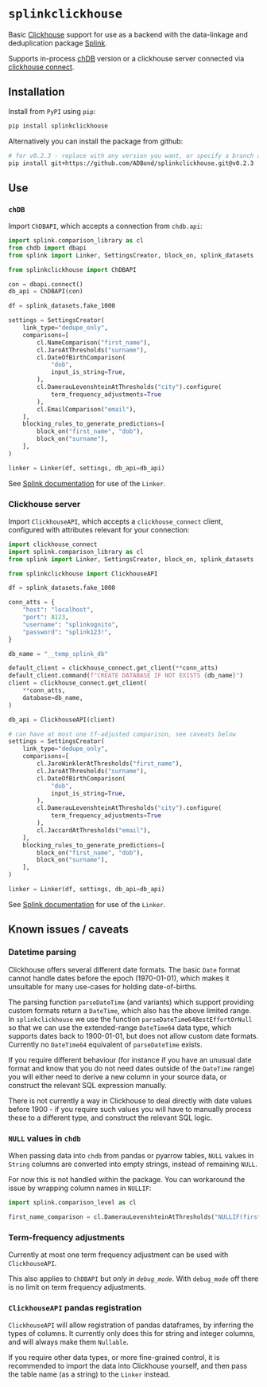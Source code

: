 # `splinkclickhouse`

Basic [Clickhouse](https://clickhouse.com/docs/en/intro) support for use as a backend with the data-linkage and deduplication package [Splink](https://moj-analytical-services.github.io/splink/).

Supports in-process [chDB](https://clickhouse.com/docs/en/chdb) version or a clickhouse server connected via [clickhouse connect](https://clickhouse.com/docs/en/integrations/python).

## Installation

Install from `PyPI` using `pip`:

```sh
pip install splinkclickhouse
```

Alternatively you can install the package from github:

```sh
# for v0.2.3 - replace with any version you want, or specify a branch after '@'
pip install git+https://github.com/ADBond/splinkclickhouse.git@v0.2.3
```

## Use

### `chDB`

Import `ChDBAPI`, which accepts a connection from `chdb.api`:
```python
import splink.comparison_library as cl
from chdb import dbapi
from splink import Linker, SettingsCreator, block_on, splink_datasets

from splinkclickhouse import ChDBAPI

con = dbapi.connect()
db_api = ChDBAPI(con)

df = splink_datasets.fake_1000

settings = SettingsCreator(
    link_type="dedupe_only",
    comparisons=[
        cl.NameComparison("first_name"),
        cl.JaroAtThresholds("surname"),
        cl.DateOfBirthComparison(
            "dob",
            input_is_string=True,
        ),
        cl.DamerauLevenshteinAtThresholds("city").configure(
            term_frequency_adjustments=True
        ),
        cl.EmailComparison("email"),
    ],
    blocking_rules_to_generate_predictions=[
        block_on("first_name", "dob"),
        block_on("surname"),
    ],
)

linker = Linker(df, settings, db_api=db_api)
```

See [Splink documentation](https://moj-analytical-services.github.io/splink/) for use of the `Linker`.

### Clickhouse server

Import `ClickhouseAPI`, which accepts a `clickhouse_connect` client, configured with attributes relevant for your connection:
```python
import clickhouse_connect
import splink.comparison_library as cl
from splink import Linker, SettingsCreator, block_on, splink_datasets

from splinkclickhouse import ClickhouseAPI

df = splink_datasets.fake_1000

conn_atts = {
    "host": "localhost",
    "port": 8123,
    "username": "splinkognito",
    "password": "splink123!",
}

db_name = "__temp_splink_db"

default_client = clickhouse_connect.get_client(**conn_atts)
default_client.command(f"CREATE DATABASE IF NOT EXISTS {db_name}")
client = clickhouse_connect.get_client(
    **conn_atts,
    database=db_name,
)

db_api = ClickhouseAPI(client)

# can have at most one tf-adjusted comparison, see caveats below
settings = SettingsCreator(
    link_type="dedupe_only",
    comparisons=[
        cl.JaroWinklerAtThresholds("first_name"),
        cl.JaroAtThresholds("surname"),
        cl.DateOfBirthComparison(
            "dob",
            input_is_string=True,
        ),
        cl.DamerauLevenshteinAtThresholds("city").configure(
            term_frequency_adjustments=True
        ),
        cl.JaccardAtThresholds("email"),
    ],
    blocking_rules_to_generate_predictions=[
        block_on("first_name", "dob"),
        block_on("surname"),
    ],
)

linker = Linker(df, settings, db_api=db_api)
```

See [Splink documentation](https://moj-analytical-services.github.io/splink/) for use of the `Linker`.

## Known issues / caveats

### Datetime parsing

Clickhouse offers several different date formats.
The basic `Date` format cannot handle dates before the epoch (1970-01-01), which makes it unsuitable for many use-cases for holding date-of-births.

The parsing function `parseDateTime` (and variants) which support providing custom formats return a `DateTime`, which also has the above limited range.
In `splinkclickhouse` we use the function `parseDateTime64BestEffortOrNull` so that we can use the extended-range `DateTime64` data type, which supports dates back to 1900-01-01, but does not allow custom date formats. Currently no `DateTime64` equivalent of `parseDateTime` exists.

If you require different behaviour (for instance if you have an unusual date format and know that you do not need dates outside of the `DateTime` range) you will either need to derive a new column in your source data, or construct the relevant SQL expression manually.

There is not currently a way in Clickhouse to deal directly with date values before 1900 - if you require such values you will have to manually process these to a different type, and construct the relevant SQL logic.

### `NULL` values in `chdb`

When passing data into `chdb` from pandas or pyarrow tables, `NULL` values in `String` columns are converted into empty strings, instead of remaining `NULL`.

For now this is not handled within the package. You can workaround the issue by wrapping column names in `NULLIF`:

```python
import splink.comparison_level as cl

first_name_comparison = cl.DamerauLevenshteinAtThresholds("NULLIF(first_name, '')")
```

### Term-frequency adjustments

Currently at most one term frequency adjustment can be used with `ClickhouseAPI`.

This also applies to `ChDBAPI` but _only in `debug_mode`_. With `debug_mode` off there is no limit on term frequency adjustments.

### `ClickhouseAPI` pandas registration

`ClickhouseAPI` will allow registration of pandas dataframes, by inferring the types of columns. It currently only does this for string and integer columns, and will always make them `Nullable`.

If you require other data types, or more fine-grained control, it is recommended to import the data into Clickhouse yourself, and then pass the table name (as a string) to the `Linker` instead.
